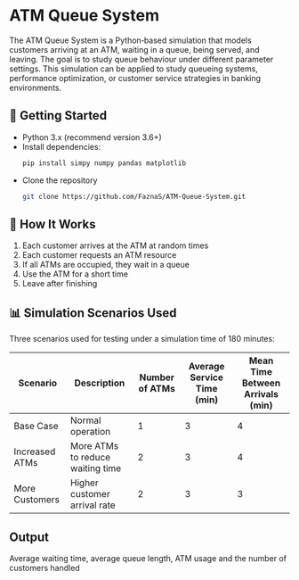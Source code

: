 # ATM Queue System

The ATM Queue System is a Python‐based simulation that models customers arriving at an ATM, waiting in a queue, being served, and leaving. The goal is to study queue behaviour under different parameter settings.
This simulation can be applied to study queueing systems, performance optimization, or customer service strategies in banking environments.

## 🚀 Getting Started

- Python 3.x (recommend version 3.6+)
- Install dependencies:
  ```bash
  pip install simpy numpy pandas matplotlib

- Clone the repository
  ```bash
  git clone https://github.com/FaznaS/ATM-Queue-System.git

## 🧠 How It Works
  1.	Each customer arrives at the ATM at random times
  2.	Each customer requests an ATM resource
  3.	If all ATMs are occupied, they wait in a queue
  4.	Use the ATM for a short time
  5.	Leave after finishing


## 📊 Simulation Scenarios Used
Three scenarios used for testing under a simulation time of 180 minutes:

| **Scenario**      | **Description** | **Number of ATMs** | **Average Service Time (min)** | **Mean Time Between Arrivals (min)** |
|--------------------|-----------------|--------------------|---------------------------------|--------------------------------------|
| Base Case          | Normal operation | 1 | 3 | 4 |
| Increased ATMs     | More ATMs to reduce waiting time | 2 | 3 | 4 |
| More Customers     | Higher customer arrival rate | 2 | 3 | 3 |

## Output
Average waiting time, average queue length, ATM usage and the number of customers handled
